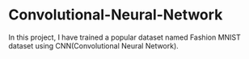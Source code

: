 # Convolutional-Neural-Network
In this project, I have trained a popular dataset named Fashion MNIST dataset using CNN(Convolutional Neural Network). 

